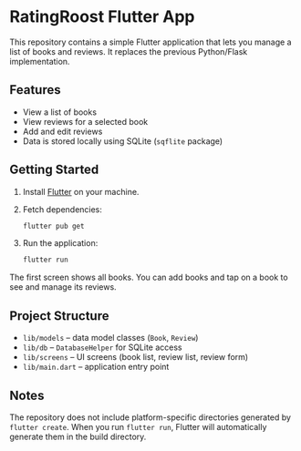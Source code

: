 # RatingRoost Flutter App

This repository contains a simple Flutter application that lets you manage a list of books and reviews. It replaces the previous Python/Flask implementation.

## Features

- View a list of books
- View reviews for a selected book
- Add and edit reviews
- Data is stored locally using SQLite (`sqflite` package)

## Getting Started

1. Install [Flutter](https://docs.flutter.dev/get-started/install) on your machine.
2. Fetch dependencies:

   ```bash
   flutter pub get
   ```

3. Run the application:

   ```bash
   flutter run
   ```

The first screen shows all books. You can add books and tap on a book to see and manage its reviews.

## Project Structure

- `lib/models` &ndash; data model classes (`Book`, `Review`)
- `lib/db` &ndash; `DatabaseHelper` for SQLite access
- `lib/screens` &ndash; UI screens (book list, review list, review form)
- `lib/main.dart` &ndash; application entry point

## Notes

The repository does not include platform-specific directories generated by `flutter create`. When you run `flutter run`, Flutter will automatically generate them in the build directory.
